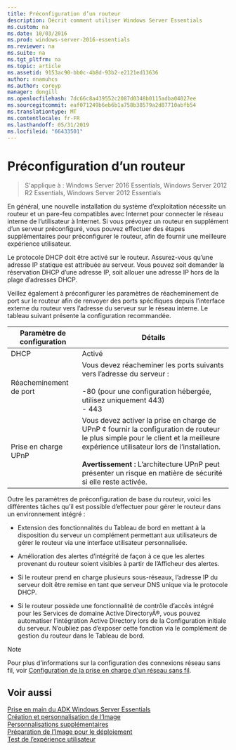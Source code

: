 ```yaml
---
title: Préconfiguration d’un routeur
description: Décrit comment utiliser Windows Server Essentials
ms.custom: na
ms.date: 10/03/2016
ms.prod: windows-server-2016-essentials
ms.reviewer: na
ms.suite: na
ms.tgt_pltfrm: na
ms.topic: article
ms.assetid: 9153ac90-bb0c-4b8d-93b2-e2121ed13636
author: nnamuhcs
ms.author: coreyp
manager: dongill
ms.openlocfilehash: 7dc66c8a439552c2087d0348b0115adba04027ee
ms.sourcegitcommit: eaf071249b6eb6b1a758b38579a2d87710abfb54
ms.translationtype: MT
ms.contentlocale: fr-FR
ms.lasthandoff: 05/31/2019
ms.locfileid: "66433501"
---
```

# <a name="preconfiguring-a-router"></a>Préconfiguration d’un routeur

>S'applique à : Windows Server 2016 Essentials, Windows Server 2012 R2 Essentials, Windows Server 2012 Essentials

En général, une nouvelle installation du système d’exploitation nécessite un routeur et un pare-feu compatibles avec Internet pour connecter le réseau interne de l’utilisateur à Internet. Si vous prévoyez un routeur en supplément d’un serveur préconfiguré, vous pouvez effectuer des étapes supplémentaires pour préconfigurer le routeur, afin de fournir une meilleure expérience utilisateur.  
  
 Le protocole DHCP doit être activé sur le routeur. Assurez-vous qu’une adresse IP statique est attribuée au serveur. Vous pouvez soit demander la réservation DHCP d’une adresse IP, soit allouer une adresse IP hors de la plage d’adresses DHCP.  
  
 Veillez également à préconfigurer les paramètres de réacheminement de port sur le routeur afin de renvoyer des ports spécifiques depuis l’interface externe du routeur vers l’adresse du serveur sur le réseau interne. Le tableau suivant présente la configuration recommandée.  
  
|Paramètre de configuration|Détails|  
|---------------------------|-------------|  
|DHCP|Activé|  
|Réacheminement de port|Vous devez réacheminer les ports suivants vers l’adresse du serveur :<br /><br /> -80 (pour une configuration hébergée, utilisez uniquement 443)<br />-   443|  
|Prise en charge UPnP|Vous devez activer la prise en charge de UPnP ¢ fournir la configuration de routeur le plus simple pour le client et la meilleure expérience utilisateur lors de l’installation.<br /><br /> **Avertissement :** L’architecture UPnP peut présenter un risque en matière de sécurité si elle reste activée.|  
  
 Outre les paramètres de préconfiguration de base du routeur, voici les différentes tâches qu’il est possible d’effectuer pour gérer le routeur dans un environnement intégré :  
  
-   Extension des fonctionnalités du Tableau de bord en mettant à la disposition du serveur un complément permettant aux utilisateurs de gérer le routeur via une interface utilisateur personnalisée.  
  
-   Amélioration des alertes d’intégrité de façon à ce que les alertes provenant du routeur soient visibles à partir de l’Afficheur des alertes.  
  
-   Si le routeur prend en charge plusieurs sous-réseaux, l’adresse IP du serveur doit être remise en tant que serveur DNS unique via le protocole DHCP.  
  
-   Si le routeur possède une fonctionnalité de contrôle d’accès intégré pour les Services de domaine Active DirectoryÂ®, vous pouvez automatiser l’intégration Active Directory lors de la Configuration initiale du serveur. N’oubliez pas d’exposer cette fonction via le complément de gestion du routeur dans le Tableau de bord.  
  
> [!NOTE]
>  Pour plus d'informations sur la configuration des connexions réseau sans fil, voir [Configuration de la prise en charge d'un réseau sans fil](Configure-Support-for-a-Wireless-Network.md).  
  
## <a name="see-also"></a>Voir aussi  
 [Prise en main du ADK Windows Server Essentials](Getting-Started-with-the-Windows-Server-Essentials-ADK.md)   
 [Création et personnalisation de l’Image](Creating-and-Customizing-the-Image.md)   
 [Personnalisations supplémentaires](Additional-Customizations.md)   
 [Préparation de l’Image pour le déploiement](Preparing-the-Image-for-Deployment.md)   
 [Test de l’expérience utilisateur](Testing-the-Customer-Experience.md)